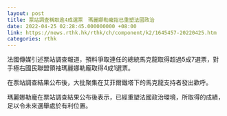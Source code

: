 ```yaml
---
layout: post
title: 票站調查稱取逾4成選票　瑪麗娜勒龐指已重塑法國政治
date: 2022-04-25 02:28:45.000000000 +08:00
link: https://news.rthk.hk/rthk/ch/component/k2/1645457-20220425.htm
categories: rthk
---
```


法國傳媒引述票站調查報道，預料爭取連任的總統馬克龍取得超過5成7選票，對手極右國民聯盟領袖瑪麗娜勒龐取得4成1選票。

在票站調查結果公布後，大批聚集在艾菲爾鐵塔下的馬克龍支持者發出歡呼。

瑪麗娜勒龐在票站調查結果公布後表示，已經重塑法國政治環境，所取得的成績，足以令未來選舉處於有利位置。
